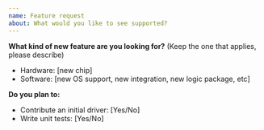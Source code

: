 ```yaml
---
name: Feature request
about: What would you like to see supported?
---
```


**What kind of new feature are you looking for?**
(Keep the one that applies, please describe)
- Hardware: [new chip]
- Software: [new OS support, new integration, new logic package, etc]

**Do you plan to:**
- Contribute an initial driver: [Yes/No]
- Write unit tests: [Yes/No]
